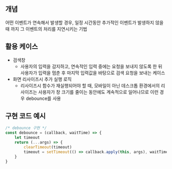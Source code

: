 ## 개념
어떤 이벤트가 연속해서 발생할 경우, 일정 시간동안 추가적인 이벤트가 발생하지 않을 때 까지 그 이벤트의 처리를 지연시키는 기법

## 활용 케이스
- 검색창
	- 사용자의 입력을 감지하고, 연속적인 입력 중에는 요청을 보내지 않도록 한 뒤 사용자가 입력을 멈춘 후 마지막 입력값을 바탕으로 검색 요청을 보내는 케이스
- 화면 리사이즈시 추가 실행 로직
	- 리사이즈시 함수가 재실행되어야 할 때, 모바일이 아닌 데스크톱 환경에서의 리사이즈는 사용자가 창 크기를 줄이는 동안에도 계속적으로 일어나므로 이런 경우 debounce를 사용

## 구현 코드 예시
```javascript
/* debounce 구현 */
const debounce = (callback, waitTime) => {
	let timeout
	return (...args) => {
		clearTimeout(timeout)
		timeout = setTimeout(() => callback.apply(this, args), waitTime)
	}
}
```